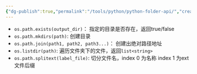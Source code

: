 ```yaml
---
{"dg-publish":true,"permalink":"/tools/python/python-folder-api/","created":"2024-01-24T13:44:11.346+08:00","updated":"2024-01-24T13:50:11.675+08:00"}
---
```



+ `os.path.exists(output_dir)`： 指定的目录是否存在，返回true/false
+ `os.path.mkdirs(path)`: 创建目录
+ `os.path.join(path1, path2, path3...)`： 创建出绝对路径地址
+ `os.listdir(path)`: 遍历文件夹下的文件，返回`list<string>`
+ `os.path.splitext(label_file)`: 切分文件名，index 0 为名称 index 1 为ext 文件后缀

